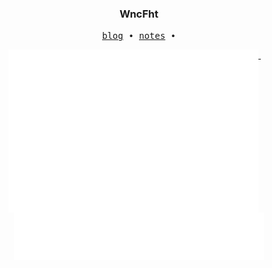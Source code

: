 <h3 align="center"> WncFht</h3>

<p align="center">
  <samp>
<!--     <a href="https://WncFht.cc/">me</a> ∙ -->
    <a href="https://WncFht.github.io/">blog</a> ∙
    <a href="https://WncFht.github.io/notes/">notes</a> ∙
<!--     <a href="https://t.me/WncFhtSky">channel</a> ∙
    <a href="https://t.me/Tony_Crane">telegram</a> -->
  </samp>
</p>

<p align="center">
  <a href="https://github.com/WncFht">
    <img width="400" align="top" src="https://github.com/WncFht/WncFht/blob/master/metrics.left.svg" />
  </a>
  &emsp;
  <a href="https://github.com/WncFht">
    <img width="400" align="top" src="https://github.com/WncFht/WncFht/blob/master/metrics.right.svg" />
  </a>
</p>

<!-- 
My Projects:
- documentation for [manim](https://github.com/3b1b/manim)
- [manim_projects](https://github.com/WncFht/manim_projects): my videos made by manim
- [OI](https://github.com/WncFht/OI): my codes of studying Olympiad in Informatics
- [manim_sandbox](https://github.com/manim-kindergarten/manim_sandbox): some utils of manim
- [manim_document_zh](https://github.com/manim-kindergarten/manim_document_zh): a chinese document of manim
- [manim_action_renderer](https://github.com/manim-kindergarten/manim_action_renderer): a GitHub action to render manim videos -->

<!--
**WncFht/WncFht** is a ✨ _special_ ✨ repository because its `README.md` (this file) appears on your GitHub profile.

Here are some ideas to get you started:

- 🔭 I’m currently working on ...
- 🌱 I’m currently learning ...
- 👯 I’m looking to collaborate on ...
- 🤔 I’m looking for help with ...
- 💬 Ask me about ...
- 📫 How to reach me: ...
- 😄 Pronouns: ...
- ⚡ Fun fact: ...
-->
